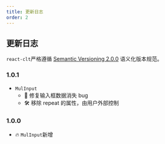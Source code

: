 ```yaml
---
title: 更新日志
order: 2
---
```


## 更新日志

`react-clt`严格遵循 [Semantic Versioning 2.0.0](https://semver.org/lang/zh-CN/) 语义化版本规范。

### 1.0.1

- `MulInput`
  - 🐞 修复输入框数据消失 bug
  - 🛠 移除 repeat 的属性，由用户外部控制

### 1.0.0

- 🔥 `MulInput`新增
